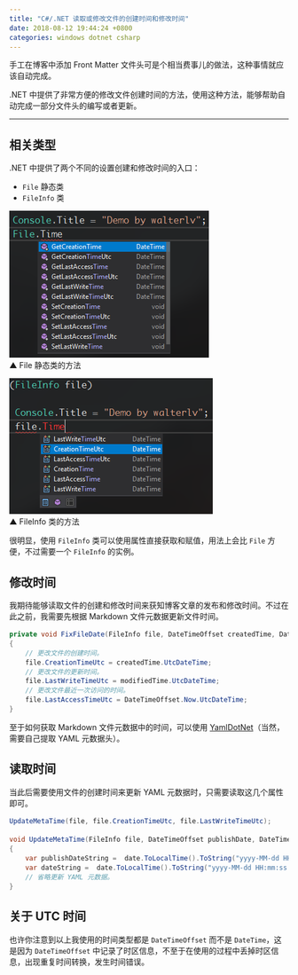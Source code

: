 ```yaml
---
title: "C#/.NET 读取或修改文件的创建时间和修改时间"
date: 2018-08-12 19:44:24 +0800
categories: windows dotnet csharp
---
```


手工在博客中添加 Front Matter 文件头可是个相当费事儿的做法，这种事情就应该自动完成。

.NET 中提供了非常方便的修改文件创建时间的方法，使用这种方法，能够帮助自动完成一部分文件头的编写或者更新。

---

<div id="toc"></div>

## 相关类型

.NET 中提供了两个不同的设置创建和修改时间的入口：

- `File` 静态类
- `FileInfo` 类

![File 类的时间方法](/static/posts/2018-08-12-19-29-03.png)  
▲ File 静态类的方法

![FileInfo 类的时间方法](/static/posts/2018-08-12-19-30-17.png)  
▲ FileInfo 类的方法

很明显，使用 `FileInfo` 类可以使用属性直接获取和赋值，用法上会比 `File` 方便，不过需要一个 `FileInfo` 的实例。

## 修改时间

我期待能够读取文件的创建和修改时间来获知博客文章的发布和修改时间。不过在此之前，我需要先根据 Markdown 文件元数据更新文件时间。

```csharp
private void FixFileDate(FileInfo file, DateTimeOffset createdTime, DateTimeOffset modifiedTime)
{
    // 更改文件的创建时间。
    file.CreationTimeUtc = createdTime.UtcDateTime;
    // 更改文件的更新时间。
    file.LastWriteTimeUtc = modifiedTime.UtcDateTime;
    // 更改文件最近一次访问的时间。
    file.LastAccessTimeUtc = DateTimeOffset.Now.UtcDateTime;
}
```

至于如何获取 Markdown 文件元数据中的时间，可以使用 [YamlDotNet](https://www.nuget.org/packages/YamlDotNet/)（当然，需要自己提取 YAML 元数据头）。

## 读取时间

当此后需要使用文件的创建时间来更新 YAML 元数据时，只需要读取这几个属性即可。

```csharp
UpdateMetaTime(file, file.CreationTimeUtc, file.LastWriteTimeUtc);

void UpdateMetaTime(FileInfo file, DateTimeOffset publishDate, DateTimeOffset date)
{
    var publishDateString =  date.ToLocalTime().ToString("yyyy-MM-dd HH:mm:ss zz");
    var dateString =  date.ToLocalTime().ToString("yyyy-MM-dd HH:mm:ss zz");
    // 省略更新 YAML 元数据。
}
```

## 关于 UTC 时间

也许你注意到以上我使用的时间类型都是 `DateTimeOffset` 而不是 `DateTime`，这是因为 `DateTimeOffset` 中记录了时区信息，不至于在使用的过程中丢掉时区信息，出现重复时间转换，发生时间错误。
